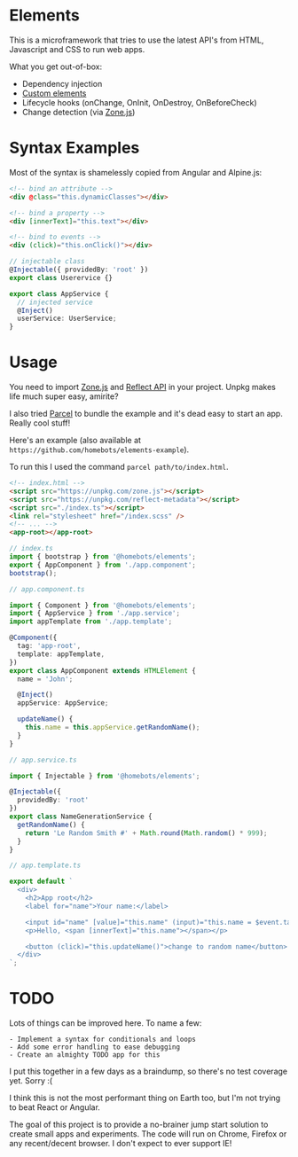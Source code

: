 # Elements

This is a microframework that tries to use the latest API's from HTML, Javascript and CSS to run web apps.

What you get out-of-box:

- Dependency injection
- [Custom elements](https://developers.google.com/web/fundamentals/web-components/customelements)
- Lifecycle hooks (onChange, OnInit, OnDestroy, OnBeforeCheck)
- Change detection (via [Zone.js](https://www.npmjs.com/package/zone.js))

# Syntax Examples

Most of the syntax is shamelessly copied from Angular and Alpine.js:

```html
<!-- bind an attribute -->
<div @class="this.dynamicClasses"></div>

<!-- bind a property -->
<div [innerText]="this.text"></div>

<!-- bind to events -->
<div (click)="this.onClick()"></div>
```

```typescript
// injectable class
@Injectable({ providedBy: 'root' })
export class Userervice {}

export class AppService {
  // injected service
  @Inject()
  userService: UserService;
}

```

# Usage

You need to import [Zone.js](https://www.npmjs.com/package/zone.js) and [Reflect API](https://www.npmjs.com/package/reflect-metadata) in your project.
Unpkg makes life much super easy, amirite?

I also tried [Parcel](https://parceljs.org) to bundle the example and it's dead easy to start an app. Really cool stuff!

Here's an example (also available at `https://github.com/homebots/elements-example`).

To run this I used the command `parcel path/to/index.html`.

```html
<!-- index.html -->
<script src="https://unpkg.com/zone.js"></script>
<script src="https://unpkg.com/reflect-metadata"></script>
<script src="./index.ts"></script>
<link rel="stylesheet" href="/index.scss" />
<!-- ... -->
<app-root></app-root>
```

```typescript
// index.ts
import { bootstrap } from '@homebots/elements';
export { AppComponent } from './app.component';
bootstrap();
```

```typescript
// app.component.ts

import { Component } from '@homebots/elements';
import { AppService } from './app.service';
import appTemplate from './app.template';

@Component({
  tag: 'app-root',
  template: appTemplate,
})
export class AppComponent extends HTMLElement {
  name = 'John';

  @Inject()
  appService: AppService;

  updateName() {
    this.name = this.appService.getRandomName();
  }
}
```

```typescript
// app.service.ts

import { Injectable } from '@homebots/elements';

@Injectable({
  providedBy: 'root'
})
export class NameGenerationService {
  getRandomName() {
    return 'Le Random Smith #' + Math.round(Math.random() * 999);
  }
}
```

```typescript
// app.template.ts

export default `
  <div>
    <h2>App root</h2>
    <label for="name">Your name:</label>

    <input id="name" [value]="this.name" (input)="this.name = $event.target.value" />
    <p>Hello, <span [innerText]="this.name"></span></p>

    <button (click)="this.updateName()">change to random name</button>
  </div>
`;

```

# TODO

Lots of things can be improved here.
To name a few:

```
- Implement a syntax for conditionals and loops
- Add some error handling to ease debugging
- Create an almighty TODO app for this
```

I put this together in a few days as a braindump, so there's no test coverage yet. Sorry :(

I think this is not the most performant thing on Earth too, but I'm not trying to beat React or Angular.

The goal of this project is to provide a no-brainer jump start solution to create small apps and experiments.
The code will run on Chrome, Firefox or any recent/decent browser. I don't expect to ever support IE!
